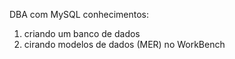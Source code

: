 DBA com MySQL
conhecimentos:
1) criando um banco de dados
2) cirando modelos de dados (MER) no WorkBench

